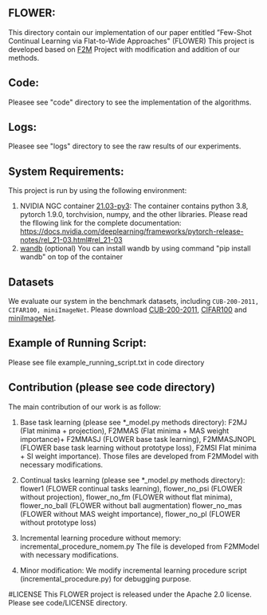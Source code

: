 ## FLOWER:
This directory contain our implementation of our paper entitled ”Few-Shot Continual Learning via Flat-to-Wide Approaches" (FLOWER)
This project is developed based on [F2M](https://github.com/moukamisama/f2m) Project with modification and addition of our methods.

## Code:
Pleasee see "code" directory to see the implementation of the algorithms.

## Logs:
Pleasee see "logs" directory to see the raw results of our experiments.

## System Requirements:
This project is run by using the following  environment:
1. NVIDIA NGC container [21.03-py3](https://catalog.ngc.nvidia.com/orgs/nvidia/containers/pytorch/tags):
   The container contains python 3.8, pytorch 1.9.0, torchvision, numpy, and the other libraries. 
   Please read the fllowing link for the complete documentation:
   https://docs.nvidia.com/deeplearning/frameworks/pytorch-release-notes/rel_21-03.html#rel_21-03
2. [wandb](https://docs.wandb.com/quickstart) (optional)
   You can install wandb by using command "pip install wandb" on top of the container 


## Datasets
We evaluate our system in the benchmark datasets, including ```CUB-200-2011, CIFAR100, miniImageNet```.
Please download [CUB-200-2011](https://www.vision.caltech.edu/datasets/cub_200_2011/), [CIFAR100](https://www.cs.toronto.edu/~kriz/cifar.html) and [miniImageNet](https://github.com/yaoyao-liu/mini-imagenet-tools).

## Example of Running Script:
Please see file example_running_script.txt in code directory

## Contribution (please see code directory)
The main contribution of our work is as follow:
1. Base task learning (please see *_model.py methods directory):
F2MJ (Flat minima + projection), F2MMAS (Flat minima + MAS weight importance)+ F2MMASJ (FLOWER base task learning), F2MMASJNOPL (FLOWER base task learning without prototype loss), F2MSI Flat minima + SI weight importance).
Those files are developed from F2MModel with necessary modifications.

2. Continual tasks learning (please see *_model.py methods directory):
flower1 (FLOWER continual tasks learning), flower_no_psi (FLOWER without projection), flower_no_fm (FLOWER without flat minima), flower_no_ball (FLOWER without ball augmentation)   flower_no_mas (FLOWER without MAS weight importance), flower_no_pl (FLOWER without prototype loss)

3. Incremental learning procedure without memory: incremental_procedure_nomem.py
The file is developed from F2MModel with necessary modifications.

4. Minor modification:
We modify incremental learning procedure script (incremental_procedure.py) for debugging purpose.

#LICENSE
This FLOWER project is released under the Apache 2.0 license. Please see code/LICENSE directory.
